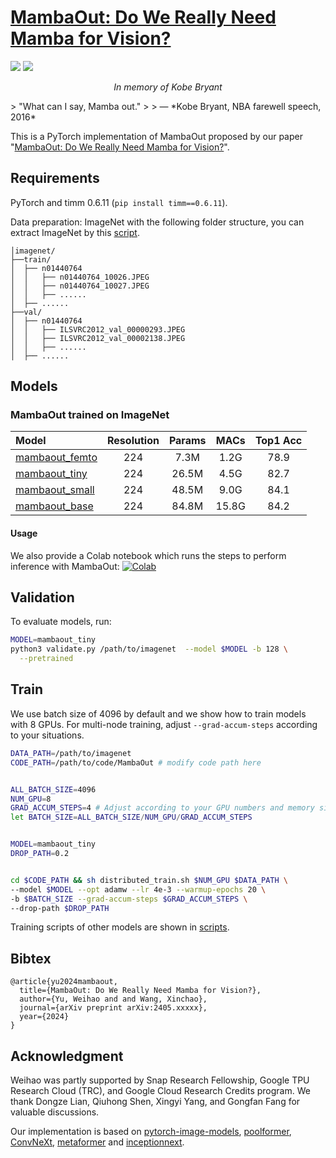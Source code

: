 # [MambaOut: Do We Really Need Mamba for Vision?](https://arxiv.org/abs/2405.xxxxx)

<p align="left">
<a href="https://arxiv.org/abs/2405.xxxxx" alt="arXiv">
    <img src="https://img.shields.io/badge/arXiv-2203.16900-b31b1b.svg?style=flat" /></a>
<a href="https://colab.research.google.com/drive/" alt="Colab">
    <img src="https://colab.research.google.com/assets/colab-badge.svg" /></a>
</p>

<p align="center"><em>In memory of Kobe Bryant</em></p>
> "What can I say, Mamba out."
>
> — *Kobe Bryant, NBA farewell speech, 2016*



This is a PyTorch implementation of MambaOut proposed by our paper "[MambaOut: Do We Really Need Mamba for Vision?](https://arxiv.org/abs/2303.16900)". 


## Requirements
PyTorch and timm 0.6.11 (`pip install timm==0.6.11`).

Data preparation: ImageNet with the following folder structure, you can extract ImageNet by this [script](https://gist.github.com/BIGBALLON/8a71d225eff18d88e469e6ea9b39cef4).

```
│imagenet/
├──train/
│  ├── n01440764
│  │   ├── n01440764_10026.JPEG
│  │   ├── n01440764_10027.JPEG
│  │   ├── ......
│  ├── ......
├──val/
│  ├── n01440764
│  │   ├── ILSVRC2012_val_00000293.JPEG
│  │   ├── ILSVRC2012_val_00002138.JPEG
│  │   ├── ......
│  ├── ......
```


## Models
### MambaOut trained on ImageNet
| Model | Resolution | Params | MACs | Top1 Acc |
| :---     |   :---:    |  :---: |  :---:  |  :---:  |
| [mambaout_femto](https://github.com/yuweihao/MambaOut/releases/download/model/mambaout_femto.pth) | 224 | 7.3M | 1.2G | 78.9 |
| [mambaout_tiny](https://github.com/yuweihao/MambaOut/releases/download/model/mambaout_tiny.pth) | 224 | 26.5M | 4.5G | 82.7 |
| [mambaout_small](https://github.com/yuweihao/MambaOut/releases/download/model/mambaout_small.pth) | 224 | 48.5M | 9.0G | 84.1 |
| [mambaout_base](https://github.com/yuweihao/MambaOut/releases/download/model/mambaout_base.pth) | 224 | 84.8M | 15.8G | 84.2 |


#### Usage
We also provide a Colab notebook which runs the steps to perform inference with MambaOut: [![Colab](https://colab.research.google.com/assets/colab-badge.svg)](https://colab.research.google.com/drive/)


## Validation

To evaluate models, run:

```bash
MODEL=mambaout_tiny
python3 validate.py /path/to/imagenet  --model $MODEL -b 128 \
  --pretrained
```

## Train
We use batch size of 4096 by default and we show how to train models with 8 GPUs. For multi-node training, adjust `--grad-accum-steps` according to your situations.


```bash
DATA_PATH=/path/to/imagenet
CODE_PATH=/path/to/code/MambaOut # modify code path here


ALL_BATCH_SIZE=4096
NUM_GPU=8
GRAD_ACCUM_STEPS=4 # Adjust according to your GPU numbers and memory size.
let BATCH_SIZE=ALL_BATCH_SIZE/NUM_GPU/GRAD_ACCUM_STEPS


MODEL=mambaout_tiny 
DROP_PATH=0.2


cd $CODE_PATH && sh distributed_train.sh $NUM_GPU $DATA_PATH \
--model $MODEL --opt adamw --lr 4e-3 --warmup-epochs 20 \
-b $BATCH_SIZE --grad-accum-steps $GRAD_ACCUM_STEPS \
--drop-path $DROP_PATH
```
Training scripts of other models are shown in [scripts](/scripts/).


## Bibtex
```
@article{yu2024mambaout,
  title={MambaOut: Do We Really Need Mamba for Vision?},
  author={Yu, Weihao and and Wang, Xinchao},
  journal={arXiv preprint arXiv:2405.xxxxx},
  year={2024}
}
```

## Acknowledgment
Weihao was partly supported by Snap Research Fellowship, Google TPU Research Cloud (TRC), and Google Cloud Research Credits program. We thank Dongze Lian, Qiuhong Shen, Xingyi Yang, and Gongfan Fang for valuable discussions.

Our implementation is based on [pytorch-image-models](https://github.com/huggingface/pytorch-image-models), [poolformer](https://github.com/sail-sg/poolformer), [ConvNeXt](https://github.com/facebookresearch/ConvNeXt), [metaformer](https://github.com/sail-sg/metaformer) and [inceptionnext](https://github.com/sail-sg/inceptionnext).
